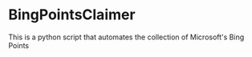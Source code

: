 # BingPointsClaimer

This is a python script that automates the collection of Microsoft's Bing Points